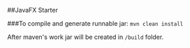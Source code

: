 ##JavaFX Starter

###To compile and generate runnable jar:
`mvn clean install`

After maven's work jar will be created in
`/build` folder.

